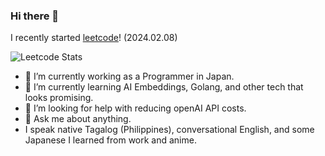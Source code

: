 ### Hi there 👋

I recently started [leetcode](https://leetcode.com/)! (2024.02.08)

![Leetcode Stats](https://leetcard.jacoblin.cool/Lenzras)


- 🔭 I’m currently working as a Programmer in Japan.
- 🌱 I’m currently learning AI Embeddings, Golang, and other tech that looks promising.
- 🤔 I’m looking for help with reducing openAI API costs.
- 💬 Ask me about anything.
- I speak native Tagalog (Philippines), conversational English, and some Japanese I learned from work and anime.


